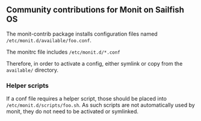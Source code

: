 ## Community contributions for Monit on Sailfish OS

The monit-contrib package installs configuration files named `/etc/monit.d/available/foo.conf`.

The monitrc file includes `/etc/monit.d/*.conf`

Therefore, in order to activate a config, either symlink or copy from the `available/` directory.

### Helper scripts

If a conf file requires a helper script, those should be placed into `/etc/monit.d/scripts/foo.sh`.
As such scripts are not automatically used by monit, they do not need to be activated or symlinked.
